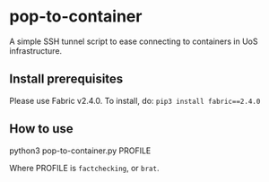 # pop-to-container

A simple SSH tunnel script to ease connecting to containers in UoS
infrastructure.

## Install prerequisites

Please use Fabric v2.4.0.  To install, do: `pip3 install fabric==2.4.0`

## How to use

python3 pop-to-container.py PROFILE

Where PROFILE is `factchecking`, or `brat`.
